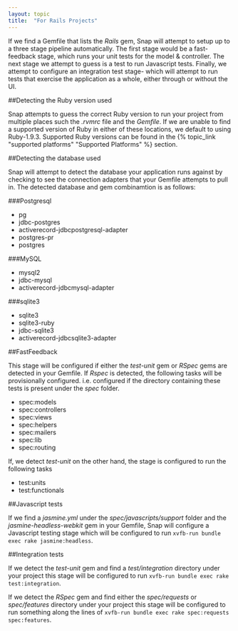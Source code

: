 ```yaml
---
layout: topic
title:  "For Rails Projects"
---
```


If we find a Gemfile that lists the *Rails* gem, Snap will attempt to setup up to a three stage pipeline automatically. The first stage would be a fast-feedback stage, which runs your unit tests for the model & controller. The next stage we attempt to guess is a test to run Javascript tests. Finally, we attempt to configure an integration test stage- which will attempt to run tests that exercise the application as a whole, either through or without the UI.

##Detecting the Ruby version used

Snap attempts to guess the correct Ruby version to run your project from multiple places such the *.rvmrc* file and the *Gemfile*. If we are unable to find a supported version of Ruby in either of these locations, we default to using Ruby-1.9.3. Supported Ruby versions can be found in the {% topic_link "supported platforms" "Supported Platforms" %} section.

##Detecting the database used

Snap will attempt to detect the database your application runs against by checking to see the connection adapters that your Gemfile attempts to pull in. The detected database and gem combinamtion is as follows:

###Postgresql

* pg 
* jdbc-postgres 
* activerecord-jdbcpostgresql-adapter 
* postgres-pr 
* postgres

###MySQL

* mysql2 
* jdbc-mysql 
* activerecord-jdbcmysql-adapter

###sqlite3

* sqlite3 
* sqlite3-ruby 
* jdbc-sqlite3 
* activerecord-jdbcsqlite3-adapter

##FastFeedback

This stage will be configured if either the *test-unit* gem or *RSpec* gems are detected in your Gemfile. If *Rspec* is detected, the following tasks will be provisionally configured. i.e. configured if the directory containing these tests is present under the *spec* folder.

* spec:models
* spec:controllers
* spec:views
* spec:helpers
* spec:mailers
* spec:lib
* spec:routing

If, we detect *test-unit* on the other hand, the stage is configured to run the following tasks

* test:units
* test:functionals

##Javascript tests

If we find a *jasmine.yml* under the *spec/javascripts/support* folder and the *jasmine-headless-webkit* gem in your Gemfile, Snap will configure a Javascript testing stage which will be configured to run `xvfb-run bundle exec rake jasmine:headless`.

##Integration tests

If we detect the *test-unit* gem and find a *test/integration* directory under your project this stage will be configured to run `xvfb-run bundle exec rake test:integration`.

If we detect the *RSpec* gem and find either the *spec/requests* or *spec/features* directory under your project this stage will be configured to run something along the lines of `xvfb-run bundle exec rake spec:requests spec:features`.

